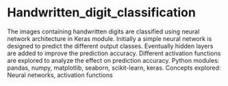 # Handwritten_digit_classification
The images containing handwritten digits are classified using neural network architecture in Keras module. 
Initially a simple neural network is designed to predict the different output classes.
Eventually hidden layers are added to improve the prediction accuracy. 
Different activation functions are explored to analyze the effect on prediction accuracy.
Python modules: pandas, numpy, matplotlib, seaborn, scikit-learn, keras.
Concepts explored: Neural networks, activation functions
